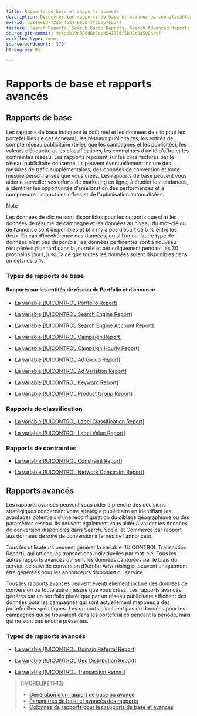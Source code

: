 ```yaml
---
title: Rapports de base et rapports avancés
description: Découvrez les rapports de base et avancés personnalisables.
exl-id: 6224ee6d-72db-4524-9660-7fc0d57b5347
feature: Search Reports, Search Basic Reports, Search Advanced Reports
source-git-commit: 9c4dcb19e386d8e1eea541776f5b92c9d500ae9f
workflow-type: tm+mt
source-wordcount: '370'
ht-degree: 0%

---
```


# Rapports de base et rapports avancés

## Rapports de base

Les rapports de base indiquent le coût réel et les données de clic pour les portefeuilles (le cas échéant), les réseaux publicitaires, les entités de compte réseau publicitaire (telles que les campagnes et les publicités), les valeurs d’étiquette et les classifications, les contraintes d’unité d’offre et les contraintes réseau. Les rapports reposent sur les clics facturés par le réseau publicitaire concerné. Ils peuvent éventuellement inclure des mesures de trafic supplémentaires, des données de conversion et toute mesure personnalisée que vous créez. Les rapports de base peuvent vous aider à surveiller vos efforts de marketing en ligne, à étudier les tendances, à identifier les opportunités d’amélioration des performances et à comprendre l’impact des offres et de l’optimisation automatisées.

>[!NOTE]
>
>Les données de clic ne sont disponibles pour les rapports que si a) les données de résumé de campagne et les données au niveau du mot-clé ou de l’annonce sont disponibles et b) il n’y a pas d’écart de 5 % entre les deux. En cas d’incohérence des données, ou si l’un ou l’autre type de données n’est pas disponible, les données pertinentes sont à nouveau récupérées plus tard dans la journée et périodiquement pendant les 30 prochains jours, jusqu’à ce que toutes les données soient disponibles dans un délai de 5 %.

### Types de rapports de base

#### Rapports sur les entités de réseau de Portfolio et d’annonce

* [La variable [!UICONTROL Portfolio Report]](/help/search-social-commerce/reports/management/basic-advanced/portfolio-report.md)

* [La variable [!UICONTROL Search Engine Report]](/help/search-social-commerce/reports/management/basic-advanced/search-engine-report.md)

* [La variable [!UICONTROL Search Engine Account Report]](/help/search-social-commerce/reports/management/basic-advanced/search-engine-account-report.md)

* [La variable [!UICONTROL Campaign Report]](/help/search-social-commerce/reports/management/basic-advanced/campaign-report.md)

* [La variable [!UICONTROL Campaign Hourly Report]](/help/search-social-commerce/reports/management/basic-advanced/campaign-hourly-report.md)

* [La variable [!UICONTROL Ad Group Report]](/help/search-social-commerce/reports/management/basic-advanced/ad-group-report.md)

* [La variable [!UICONTROL Ad Variation Report]](/help/search-social-commerce/reports/management/basic-advanced/ad-variation-report.md)

* [La variable [!UICONTROL Keyword Report]](/help/search-social-commerce/reports/management/basic-advanced/keyword-report.md)

* [La variable [!UICONTROL Product Group Report]](/help/search-social-commerce/reports/management/basic-advanced/product-group-report.md)

### Rapports de classification

* [La variable [!UICONTROL Label Classification Report]](/help/search-social-commerce/reports/management/basic-advanced/label-classification-report.md)

* [La variable [!UICONTROL Label Value Report]](/help/search-social-commerce/reports/management/basic-advanced/label-value-report.md)

### Rapports de contraintes

* [La variable [!UICONTROL Constraint Report]](/help/search-social-commerce/reports/management/basic-advanced/constraint-report.md)

* [La variable [!UICONTROL Network Constraint Report]](/help/search-social-commerce/reports/management/basic-advanced/network-constraint-report.md)

## Rapports avancés

Les rapports avancés peuvent vous aider à prendre des décisions stratégiques concernant votre stratégie publicitaire en identifiant les avantages potentiels d’une reconfiguration du ciblage géographique ou des paramètres réseau. Ils peuvent également vous aider à valider les données de conversion disponibles dans Search, Social et Commerce par rapport aux données de suivi de conversion internes de l’annonceur.

Tous les utilisateurs peuvent générer la variable [!UICONTROL Transaction Report], qui affiche les transactions individuelles par mot-clé. Tous les autres rapports avancés utilisent les données capturées par le biais du service de suivi de conversion d’Adobe Advertising et peuvent uniquement être générées pour les annonceurs disposant du service.

Tous les rapports avancés peuvent éventuellement inclure des données de conversion ou toute autre mesure que vous créez. Les rapports avancés générés par un portfolio plutôt que par un réseau publicitaire affichent des données pour les campagnes qui sont actuellement mappées à des portefeuilles spécifiques. Les rapports n’incluent pas de données pour les campagnes qui se trouvaient dans les portefeuilles pendant la période, mais qui ne sont pas encore présentes.

### Types de rapports avancés

* [La variable [!UICONTROL Domain Referral Report]](/help/search-social-commerce/reports/management/basic-advanced/domain-referral-report.md)

* [La variable [!UICONTROL Geo Distribution Report]](/help/search-social-commerce/reports/management/basic-advanced/geo-distribution-report.md)

* [La variable [!UICONTROL Transaction Report]](/help/search-social-commerce/reports/management/basic-advanced/transaction-report.md)

>[!MORELIKETHIS]
>
>* [Génération d’un rapport de base ou avancé](/help/search-social-commerce/reports/management/basic-advanced/basic-advanced-report-generate.md)
>* [Paramètres de base et avancés des rapports](/help/search-social-commerce/reports/management/basic-advanced/basic-advanced-report-settings.md)
>* [Colonnes de rapports pour les rapports de base et avancés](/help/search-social-commerce/reports/management/basic-advanced/basic-advanced-report-columns.md)
